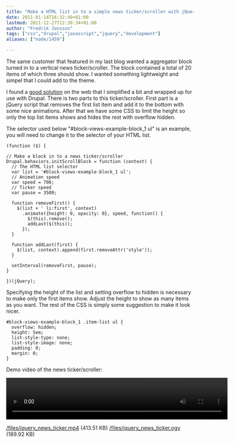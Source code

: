 ```yaml
---
title: "Make a HTML list in to a simple news ticker/scroller with jQuery"
date: 2011-01-14T16:32:49+01:00
lastmod: 2011-12-27T12:38:34+01:00
author: "Fredrik Jonsson"
tags: ["css","drupal","javascript","jquery","development"]
aliases: ["node/1459"]

---
```




The same customer that featured in my last blog wanted a aggregator block turned in to a vertical news ticker/scroller. The block contained a total of 20 items of which three should show. I wanted something lightweight and simpel that I could add to the theme.

I found a [good solution](http://woork.blogspot.com/2009/05/how-to-implement-news-ticker-with.html) on the web that I simplified a bit and wrapped up for use with Drupal. There is two parts to this ticker/scroller. First part is a jQuery script that removes the first list item and add it to the bottom with some nice animations. After that we have some CSS to limit the height so only the top list items shows and hides the rest with overflow hidden.

The selector used below "#block-views-example-block_1 ul" is an example, you will need to change it to the selector of your HTML list.

~~~~
(function ($) {

// Make a block in to a news ticker/scroller
Drupal.behaviors.initScrollBlock = function (context) {
  // The HTML list selector
  var list = '#block-views-example-block_1 ul';
  // Animation speed
  var speed = 700;
  // Ticker speed
  var pause = 3500;

  function removeFirst() {
    $(list + ' li:first', context)
      .animate({height: 0, opacity: 0}, speed, function() {
        $(this).remove();
        addLast($(this));
      });
  }
  
  function addLast(first) {
    $(list, context).append(first.removeAttr('style'));
  }

  setInterval(removeFirst, pause);
}

})(jQuery);
~~~~

Specifying the height of the list and setting overflow to hidden is necessary to make only the first items show. Adjust the height to show as many items as you want. The rest of the CSS is simply some suggestion to make it look nicer.

~~~~
#block-views-example-block_1 .item-list ul {
  overflow: hidden;
  height: 5em;
  list-style-type: none;
  list-style-image: none;
  padding: 0;
  margin: 0;
}
~~~~

Demo video of the news ticker/scroller:

<video id="html5-video" width="596" height="112" preload controls>
<source src="/sites/default/files/upload/jquery_news_ticker.mp4" />
<source src="/sites/default/files/upload/jquery_news_ticker.ogv" />
<a href="/sites/default/files/upload/jquery_news_ticker.mp4">Download movie</a>
</video>


[/files/jquery_news_ticker.mp4](jquery_news_ticker.mp4) (413.51 KB)
[/files/jquery_news_ticker.ogv](jquery_news_ticker.ogv) (189.92 KB)